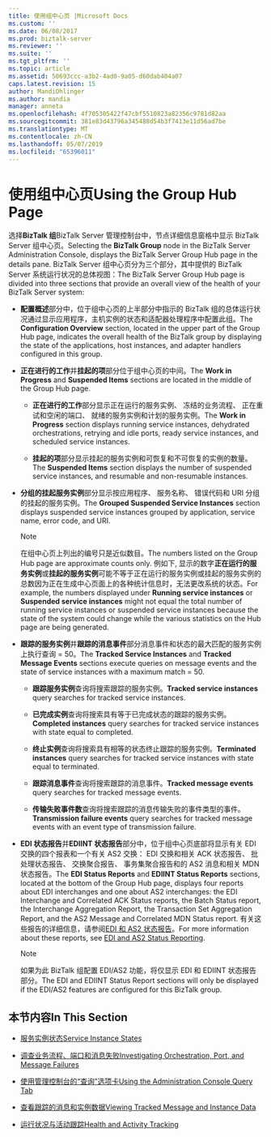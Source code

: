 ```yaml
---
title: 使用组中心页 |Microsoft Docs
ms.custom: ''
ms.date: 06/08/2017
ms.prod: biztalk-server
ms.reviewer: ''
ms.suite: ''
ms.tgt_pltfrm: ''
ms.topic: article
ms.assetid: 50693ccc-a3b2-4ad0-9a05-d60dab404a07
caps.latest.revision: 15
author: MandiOhlinger
ms.author: mandia
manager: anneta
ms.openlocfilehash: 4f705305422f47cbf5510823a82356c9781d82aa
ms.sourcegitcommit: 381e83d43796a345488d54b3f7413e11d56ad7be
ms.translationtype: MT
ms.contentlocale: zh-CN
ms.lasthandoff: 05/07/2019
ms.locfileid: "65396011"
---
```

# <a name="using-the-group-hub-page"></a><span data-ttu-id="18636-102">使用组中心页</span><span class="sxs-lookup"><span data-stu-id="18636-102">Using the Group Hub Page</span></span>
<span data-ttu-id="18636-103">选择**BizTalk 组**BizTalk Server 管理控制台中，节点详细信息窗格中显示 BizTalk Server 组中心页。</span><span class="sxs-lookup"><span data-stu-id="18636-103">Selecting the **BizTalk Group** node in the BizTalk Server Administration Console, displays the BizTalk Server Group Hub page in the details pane.</span></span> <span data-ttu-id="18636-104">BizTalk Server 组中心页分为三个部分，其中提供的 BizTalk Server 系统运行状况的总体视图：</span><span class="sxs-lookup"><span data-stu-id="18636-104">The BizTalk Server Group Hub page is divided into three sections that provide an overall view of the health of your BizTalk Server system:</span></span>  
  
-   <span data-ttu-id="18636-105">**配置概述**部分中，位于组中心页的上半部分中指示的 BizTalk 组的总体运行状况通过显示应用程序，主机实例的状态和适配器处理程序中配置此组。</span><span class="sxs-lookup"><span data-stu-id="18636-105">The **Configuration Overview** section, located in the upper part of the Group Hub page, indicates the overall health of the BizTalk group by displaying the state of the applications, host instances, and adapter handlers configured in this group.</span></span>  
  
-   <span data-ttu-id="18636-106">**正在进行的工作**并**挂起的项**部分位于组中心页的中间。</span><span class="sxs-lookup"><span data-stu-id="18636-106">The **Work in Progress**  and **Suspended Items** sections are located in the middle of the Group Hub page.</span></span>  
  
    -   <span data-ttu-id="18636-107">**正在进行的工作**部分显示正在运行的服务实例、 冻结的业务流程、 正在重试和空闲的端口、 就绪的服务实例和计划的服务实例。</span><span class="sxs-lookup"><span data-stu-id="18636-107">The **Work in Progress** section displays running service instances, dehydrated orchestrations, retrying and idle ports, ready service instances, and scheduled service instances.</span></span>  
  
    -   <span data-ttu-id="18636-108">**挂起的项**部分显示挂起的服务实例和可恢复和不可恢复的实例的数量。</span><span class="sxs-lookup"><span data-stu-id="18636-108">The **Suspended Items** section displays the number of suspended service instances, and resumable and non-resumable instances.</span></span>  
  
-   <span data-ttu-id="18636-109">**分组的挂起服务实例**部分显示按应用程序、 服务名称、 错误代码和 URI 分组的挂起的服务实例。</span><span class="sxs-lookup"><span data-stu-id="18636-109">The **Grouped Suspended Service Instances** section displays suspended service instances grouped by application, service name, error code, and URI.</span></span>  
  
    > [!NOTE]
    >  <span data-ttu-id="18636-110">在组中心页上列出的编号只是近似数目。</span><span class="sxs-lookup"><span data-stu-id="18636-110">The numbers listed on the Group Hub page are approximate counts only.</span></span> <span data-ttu-id="18636-111">例如下, 显示的数字**正在运行的服务实例**或**挂起的服务实例**可能不等于正在运行的服务实例或挂起的服务实例的总数因为正在生成中心页面上的各种统计信息时，无法更改系统的状态。</span><span class="sxs-lookup"><span data-stu-id="18636-111">For example, the numbers displayed under **Running service instances** or **Suspended service instances** might not equal the total number of running service instances or suspended service instances because the state of the system could change while the various statistics on the Hub page are being generated.</span></span>  
  
-   <span data-ttu-id="18636-112">**跟踪的服务实例**并**跟踪的消息事件**部分消息事件和状态的最大匹配的服务实例上执行查询 = 50。</span><span class="sxs-lookup"><span data-stu-id="18636-112">The **Tracked Service Instances** and **Tracked Message Events** sections execute queries on message events and the state of service instances with a maximum match = 50.</span></span>  
  
    -   <span data-ttu-id="18636-113">**跟踪服务实例**查询将搜索跟踪的服务实例。</span><span class="sxs-lookup"><span data-stu-id="18636-113">**Tracked service instances** query searches for tracked service instances.</span></span>  
  
    -   <span data-ttu-id="18636-114">**已完成实例**查询将搜索具有等于已完成状态的跟踪的服务实例。</span><span class="sxs-lookup"><span data-stu-id="18636-114">**Completed instances** query searches for tracked service instances with state equal to completed.</span></span>  
  
    -   <span data-ttu-id="18636-115">**终止实例**查询将搜索具有相等的状态终止跟踪的服务实例。</span><span class="sxs-lookup"><span data-stu-id="18636-115">**Terminated instances** query searches for tracked service instances with state equal to terminated.</span></span>  
  
    -   <span data-ttu-id="18636-116">**跟踪消息事件**查询将搜索跟踪的消息事件。</span><span class="sxs-lookup"><span data-stu-id="18636-116">**Tracked message events** query searches for tracked message events.</span></span>  
  
    -   <span data-ttu-id="18636-117">**传输失败事件数**查询将搜索跟踪的消息传输失败的事件类型的事件。</span><span class="sxs-lookup"><span data-stu-id="18636-117">**Transmission failure events** query searches for tracked message events with an event type of transmission failure.</span></span>  
  
-   <span data-ttu-id="18636-118">**EDI 状态报告**并**EDIINT 状态报告**部分中，位于组中心页底部将显示有关 EDI 交换的四个报表和一个有关 AS2 交换： EDI 交换和相关 ACK 状态报告、 批处理状态报告、 交换聚合报告、 事务集聚合报告和的 AS2 消息和相关 MDN 状态报告。</span><span class="sxs-lookup"><span data-stu-id="18636-118">The **EDI Status Reports** and **EDIINT Status Reports** sections, located at the bottom of the Group Hub page, displays four reports about EDI interchanges and one about AS2 interchanges: the EDI Interchange and Correlated ACK Status reports, the Batch Status report, the Interchange Aggregation Report, the Transaction Set Aggregation Report, and the AS2 Message and Correlated MDN Status report.</span></span> <span data-ttu-id="18636-119">有关这些报告的详细信息，请参阅[EDI 和 AS2 状态报告](../core/edi-and-as2-status-reporting.md)。</span><span class="sxs-lookup"><span data-stu-id="18636-119">For more information about these reports, see [EDI and AS2 Status Reporting](../core/edi-and-as2-status-reporting.md).</span></span>  
  
    > [!NOTE]
    >  <span data-ttu-id="18636-120">如果为此 BizTalk 组配置 EDI/AS2 功能，将仅显示 EDI 和 EDIINT 状态报告部分。</span><span class="sxs-lookup"><span data-stu-id="18636-120">The EDI and EDIINT Status Report sections will only be displayed if the EDI/AS2 features are configured for this BizTalk group.</span></span>  
  
## <a name="in-this-section"></a><span data-ttu-id="18636-121">本节内容</span><span class="sxs-lookup"><span data-stu-id="18636-121">In This Section</span></span>  
  
-   [<span data-ttu-id="18636-122">服务实例状态</span><span class="sxs-lookup"><span data-stu-id="18636-122">Service Instance States</span></span>](../core/service-instance-states.md)  
  
-   [<span data-ttu-id="18636-123">调查业务流程、端口和消息失败</span><span class="sxs-lookup"><span data-stu-id="18636-123">Investigating Orchestration, Port, and Message Failures</span></span>](../core/investigating-orchestration-port-and-message-failures.md)  
  
-   [<span data-ttu-id="18636-124">使用管理控制台的“查询”选项卡</span><span class="sxs-lookup"><span data-stu-id="18636-124">Using the Administration Console Query Tab</span></span>](../core/using-the-administration-console-query-tab.md)  
  
-   [<span data-ttu-id="18636-125">查看跟踪的消息和实例数据</span><span class="sxs-lookup"><span data-stu-id="18636-125">Viewing Tracked Message and Instance Data</span></span>](../core/viewing-tracked-message-and-instance-data.md)  
  
-   [<span data-ttu-id="18636-126">运行状况与活动跟踪</span><span class="sxs-lookup"><span data-stu-id="18636-126">Health and Activity Tracking</span></span>](../core/health-and-activity-tracking.md)
